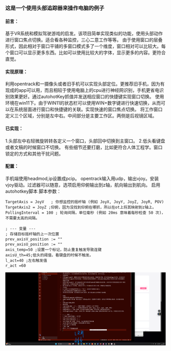 ### 这是一个使用头部追踪器来操作电脑的例子
#### 前言：
基于VR系统和模拟驾驶游戏的启发。该项目简单实现类似的功能，使用头部动作进行窗口焦点切换。适合看各种监控，三心二意工作等等。
由于使用窗口的层叠形式，因此相对于窗口平铺的多窗口模式多了一个维度，窗口相对可以比较大。每个窗口可以显示更多东西。比如可以使用比较大的字体，显示更多的内容。更符合直觉。
#### 实现原理：
利用opentrack和一摄像头或者旧手机可以实现头部定位。更推荐旧手机，因为有现成的app可以用，而且相较于使用电脑上的cpu进行神经网识别，手机更省电识别效果更好。通过autohotKey抓值并发送相应窗口的快捷键实现窗口切换。
使用环境在win11下。由于WIN11的状态栏可以使用WIN+数字键进行快速切换，从而可以在系统层面进行窗口和快捷键的关联。实现快速的窗口焦点切换。
将工作窗口定义三个区域，分别是左中右。中间部分是主要工作区。两侧是后视镜区域。
#### 已实现：
1.头部左中右轻微旋转转各定义一个窗口，头部回中切换到主窗口。
2.低头看键盘或者文稿的时候窗口不切换。
有些细节还要打磨，比如更符合人体工程学。窗口锁定的方式和其他干扰问题。

#### 配置：
手机端使用headmod,ip设置成pcip。
opentrack输入用udp，输出vjoy。安装vjoy驱动。过滤器可以随意，选项启用仰俯输出到z轴，航向输出到航向。
启用autohotkey脚本
脚本参数：
```JoystickNumber = 2  ; 你的手柄编号 (通是 1)也可能是2
TargetAxis = JoyV   ; 你想监控的摇杆轴 (例如 JoyX, JoyY, JoyZ, JoyR, POV)
TargetAxis2 = JoyZ ;仰俯，因为没找到仰俯在哪抓，所以在ot上将其映射到z轴上。
PollingInterval = 100 ; 轮询间隔，单位毫秒 (例如 20ms 意味着每秒检查 50 次)，不需要太高的间隔。

; --- 变量 ---
; 存储目标摇杆轴的上一次位置
prev_axisV_position := ""
prev_axisU_position := ""
axis_temp=50 ;设置一个标记，防止重复触发导致连键
axisU_th=45;低头的阈值，看键盘的时候不触发。
l_act=40 ;左右触发值
r_act =60
```
![alt text](./img/155353.png)
